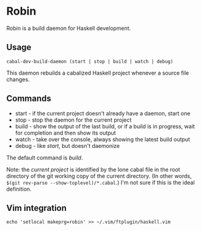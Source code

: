 # Robin

Robin is a build daemon for Haskell development.

## Usage

    cabal-dev-build-daemon (start | stop | build | watch | debug)

This daemon rebuilds a cabalized Haskell project whenever a source file
changes.

## Commands

* start - if the current project doesn't already have a daemon, start one
* stop - stop the daemon for the current project
* build - show the output of the last build, or if a build is in progress, wait
  for completion and then show its output
* watch - take over the console, always showing the latest build output
* debug - like _start_, but doesn't daemonize

The default command is _build_.

Note: the _current project_ is identified by the lone cabal file in the root
directory of the git working copy of the current directory. (In other words,
`$(git rev-parse --show-toplevel)/*.cabal`.) I'm not sure if this is the ideal
definition.


## Vim integration

    echo 'setlocal makeprg=robin' >> ~/.vim/ftplugin/haskell.vim
